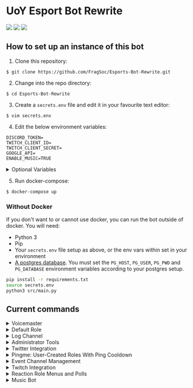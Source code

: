 # UoY Esport Bot Rewrite

<a href="https://travis-ci.com/FragSoc/esports-bot"><img src="https://img.shields.io/travis/com/fragsoc/esports-bot?style=flat-square" /></a>
<a href="https://hub.docker.com/r/fragsoc/esports-bot"><img src="https://img.shields.io/docker/pulls/fragsoc/esports-bot?style=flat-square" /></a>
<a href="https://github.com/FragSoc/esports-bot"><img src="https://img.shields.io/github/license/fragsoc/esports-bot?style=flat-square" /></a>

## How to set up an instance of this bot

1. Clone this repository:
```console
$ git clone https://github.com/FragSoc/Esports-Bot-Rewrite.git
```

2. Change into the repo directory:
```console
$ cd Esports-Bot-Rewrite
```

3. Create a `secrets.env` file and edit it in your favourite text editor:
```console
$ vim secrets.env
```

4. Edit the below environment variables:
```console
DISCORD_TOKEN=
TWITCH_CLIENT_ID=
TWITCH_CLIENT_SECRET=
GOOGLE_API=
ENABLE_MUSIC=TRUE
```

<details>
<summary>Optional Variables</summary>

- Provide your bot's command prefix as a string into `COMMAND_PREFIX` (default `!`)
-  Provide either a unicode emoji (string), or the ID of a custom emoji (int), into `UNKNOWN_COMMAND_EMOJI` to set the emoji which is reacted to messages calling unknown commands (default `⁉`)

</details>

5. Run docker-compose:
```console
$ docker-compose up
```

### Without Docker

If you don't want to or cannot use docker, you can run the bot outside of docker.
You will need:

- Python 3
- Pip
- Your `secrets.env` file setup as above, or the env vars within set in your environment
- [A postgres database](https://www.postgresql.org/docs/current/admin.html).
  You must set the `PG_HOST`, `PG_USER`, `PG_PWD` and `PG_DATABASE` environment variables according to your postgres setup.

```bash
pip install -r requirements.txt
source secrets.env
python3 src/main.py
```

## Current commands
<details>
<summary>Voicemaster</summary>

### Voicemaster

##### !setvmmaster {channel_id}
Make the given ID a Voicemaster master

##### !getvmmasters
Get all the Voicemaster masters in the server

##### !removevmmaster {channel_id}
Remove the given ID as a Voicemaster master

##### !removeallmasters
Remove all Voicemaster masters from the server

##### !killallslaves
Kill all the Voicemaster slave channels in the server

##### !lockvm
Locks the Voicemaster slave you're currently in to the number of current members

##### !unlockvm
Unlocks the Voicemaster slave you're currently in
</details>

<details>
<summary>Default Role</summary>

### Default role

##### !setdefaultrole {@role or role_id}
Set the default role to the @'ed role or given role ID

##### !getdefaultrole
Gets the current default role value

##### !removedefaultrole
Removes the current default role
</details>

<details>
<summary>Log Channel</summary>

### Log Channel

##### !setlogchannel {#channel or channel_id}
Set the log channel to the #'ed channel or given role ID

##### !getlogchannel
Gets the current log channel value

##### !removelogchannel
Removes the current log channel value
</details>

<details>
<summary>Administrator Tools</summary>

### Administrator Tools

##### !clear
Clear the specified number of messages from the current text channel

##### !members
List the current number of members in the server
</details>

<details>
<summary>Twitter Integration</summary>

### Twitter Integration

##### !addtwitter {twitter_handle} {#channel or channel_id}
Add a Twitter handle to notify in the specified channel when they tweet or quote retweet

##### !removetwitter {twitter_handle}
Remove the given Twitter handle from notifications

##### !changetwitterchannel {twitter_handle} {#channel or channel_id}
Change the notify channel for the given Twitter handle

##### !getalltwitters
List all the current Twitter handles configured in the server
</details>

<details>
<summary>Pingme: User-Created Roles With Ping Cooldown</summary>

### Pingme: User-Created Roles With Ping Cooldown
Users can start a vote to create a new role. If enough votes are reached, a new role is created. The role can be pinged by anyone, but is placed on cooldown afterwards.

To help administrators manage the number of roles, a usage report is sent to the server's logging channel on a monthly basis.

##### !pingme register {@role or role_id} {role_name}
Admin command: Register a new role for use with `!pingme`, with the given name. This does not have to be the same as the role's name.

##### !pingme unregister {@role or role_id}
Admin command: Unregister a role from use with `!pingme`, without deleting the role from the server.

##### !pingme delete {@role or role_id}
Admin command: Unregister a `!pingme` role from the role from the server.

##### !pingme reset-cooldown {@role or role_id}
Admin command: Reset the pinging cooldown for a `!pingme` role, making it pingable again instantly.

##### !pingme set-cooldown [seconds=...] [minutes=...] [hours=...] [days=...]
Admin command: Set the cooldown between `!pingme` role pings.

##### !pingme set-create-threshold {num_votes}
Admin command: Set minimum number of votes required to create a new role during `!pingme create`.

##### !pingme set-create-poll-length [seconds=...] [minutes=...] [hours=...] [days=...]
Admin command: Set the amount of time which `!pingme create` polls run for.

##### !pingme set-role-emoji {emoji}
Admin command: Set the emoji which appears before the names of `!pingme` roles. Must be a built in emoji, not custom.

##### !pingme remove-role-emoji
Admin command: Remove the emoji which appears before the names of `!pingme` roles.

##### !pingme create {role_name}
User command: Start a poll for the creation of a new `!pingme` role.

##### !pingme for {role_name}
User command: Get yourself a `!pingme` role, to be notified about events and games.

##### !pingme list
User command: List all available `!pingme` roles.

##### !pingme clear
User command: Unsubscribe from all `!pingme` roles, if you have any.
</details>


<details>
<summary>Event Channel Management</summary>

### Event Category Management
Each server can have any number of named event categories, each with a registered signin role menu granting an event specific role. All commands in this cog are administrator commands.

##### !open-event {event_name}
Set the event's signin channel as visible to the server's shared role.

##### !close-event {event_name}
Set the event's signin channel as invisible, remove the event's role from all users, and reset the event's signin menu.

##### !register-event-category {menu_id} {@role or role_id} {event_name}
Register an existing category and role as an event category, allowing you to use `!open-event` and `!close-event` with it.

##### !create-event-category {event_name}
Create a new event category with a signin menu, general text and voice channels, and an event role. This category will automatically be registered for use with `open-event` and `!close-event`

##### !unregister-event-category {event_name}
Unregister an event category and role, without deleting them from the server.

##### !delete-event-category {event_name}
Delete an event category from the server, including the category, channels and role. You will be asked for confirmation first.

##### !set-event-signin-menu {menu_id} {event_name}
Change the reaction menu to clear during `!close-event`. This will also tell the bot which channel to set visibility for during `!open-event`.

##### !set-shared-role {@role or role_id}
Change the role to deny signin channel visiblity to during `!close-event`. All users should have ths role.

##### !set-event-role {@role or role_id} {event_name}
Change the role to remove from users during `!close-event`.
</details>

<details>
<summary>Twitch Integration</summary>

### Twitch Integration

##### !addtwitch {twitch_handle} {#channel or channel_id}
Add a Twitch handle to notify in the specified channel when they go live

##### !addcustomtwitch {twitch_handle} {#channel or channel_id} "{custom_message}"
Add a Twitch handle to notify in the specified channel when they go live using the placeholders - handle, game, title and link

##### !edittwitch {twitch_handle} {#channel or channel_id}
Edit a configured Twitch handle to use a different channel

##### !editcustomtwitch {twitch_handle} "{custom_message}"
Edit a configured Twitch handle to display a custom message using the placeholders - handle, game, title and link

##### !removetwitch {twitch_handle}
Remove the specified twitch handle from alerting

##### !removealltwitch
Remove all the Twitch alerts in the guild

##### !getalltwitch
List all the current Twitch handles configured in the server

</details>

<details>
<summary>Reaction Role Menus and Polls</summary>

### Reaction Menus
Esportsbot now includes a slightly stripped down version of the reaction menus implementation provided by [BASED](https://github.com/Trimatix/BASED).

Making new types of reaction menus is easy - simply extend `reactionMenus.reactionMenu.ReactionMenu`.

To register a menu instance for interaction, use `client.reactionMenus.add(yourMenuInstance)`. For an example of this, see `cogs.MenusCog.admin_cmd_make_role_menu`.

All saveable reaction menus are automatically added and removed from Esportsbot's PostgreSQL database, and will be loaded in again on bot startup. To register your `ReactionMenu` subclass as saveable, use the `reactionMenu.saveableMenu` class decorator. Saveable menus **MUST** provide complete `toDict` and `fromDict` implementations. For examples of this, see `reactionMenus.reactionRoleMenu`.

`ReactionMenu`s store each option in the menu as an instance of a `reactionMenu.ReactionMenuOption` subclass - each `ReactionMenuOption` has its own individual behaviour for when reactions are added and removed. This already provides a huge amount of flexibility, but you can achieve even more with a custom `ReactionMenuOption` subclass. To make your `ReactionMenuOption` saveable, provide complete `toDict` and `fromDict` implementations. For an example of this, see `reactionMenus.reactionRoleMenu.ReactionRoleMenuOption`.

### Reaction Role Menus
Allows admins to create and maintain menus which grant and remove roles from users upon interaction. Currently, anyone can interact with any role menu. However, reaction role menus are already set up to be limited to a certain role or user. To make use of this functionality, the `!make-role-menu` command must be extended to also pass a `targetRole` or `targetMember` to the menu constructor.

### Reaction Polls
Allows any user to run a time-limited poll, where voters can select one (or many) of several string options, by adding reactions to the menu. After the menu runs out of time, a bar chart of the results is edited into the menu message. Each guild may only run a limited number of polls at once.

##### !make-role-menu
```
!make-role-menu {title}
{option1 emoji} {@option1 role}
...    ...
```
Admin command: Create a reaction role menu.

Each option must be on its own new line, as an emoji, followed by a space, followed by a mention of the role to grant.

The `title` is displayed at the top of the menu and is optional, to exclude your title simply give a new line.

##### !add-role-menu-option {menu-id} {emoji} {@role mention}
Admin command: Add a role to a role menu.

To get the ID of a reaction menu, enable discord's developer mode, right click on the menu, and click Copy ID.

Your emoji must not be in the menu already, adding the same role more than once is allowed.

Give your role to grant/remove as a mention.

##### !del-role-menu-option {menu-id} {emoji}
Admin command: Remove a role from a role menu.

To get the ID of a reaction menu, enable discord's developer mode, right click on the menu, and click Copy ID.

Your emoji must be an option in the menu.

##### !poll
```
!poll] {title}
{option1 emoji} {@option1 role}
...    ...
[multipleChoice=...]
[seconds=...]
[minutes=...]
[hours=...]
[days=...
```
User command: Run a reaction-based poll.

Each option must be on its own new line, as an emoji, followed by a space, followed by the name, or short description, of the option.

The `title` is displayed at the top of the menu and is optional, to exclude your title simply give a new line.

The time to run the poll for can be specified by keywords. The number of votes allowed to each user can also be specified, with multiplechoice=yes meaning that users can submit as many votes as they like, and multiplechoice=no meaning that only one of each user's votes will be counted. This setting will be indicated to voters in the menu.

The default args are: `seconds=0` `minutes=5` `hours=0` `days=0` `multipleChoice=yes`

##### !del-menu {id}
Admin command: Remove the specified reaction menu. You can also just delete the message, if you have permissions. This is not restricted to role menus or polls.

To get the ID of a reaction menu, enable discord's developer mode, right click on the menu, and click Copy ID.
</details>

<details>
<summary>Music Bot</summary>

### Music Bot

The Esports bot now has a basic music bot that functions very similarly to the popular 'Hydra Bot'.

Commands that control the music must be performed in the defined music channel. They also require you to be in the same
voice channel as the bot, so that only the people listening can change the flow of music.

To add new songs to the queue, just put the name, youtube link, or a youtube playlist into the music channel once set.
Also requires you to be in the voice channel with the bot, or if the bot is inactive, in any voice channel.

#### !setmusicchannel <optional: {args}> {channel-id}

* Set the channel to be used for requesting music. Once set the channel will be cleared of any past messages, and the
preview messages will be sent. Any messages sent to this channel get deleted after being processed.
* If the channel being set has past messages, use the `-c` arg to indicate that the channel can be cleared and then set.
* *__Does not need to be sent in the music channel__*


#### !getmusicchannel
* Returns the current channel set as the music channel as a mentioned channel with a `#`.
* *__Does not need to be sent in the music channel__*

#### !resetmusicchannel
* This clears the current music channel and resets the preview and queue messages.
* *__Does not need to be sent in the music channel__*

#### !removesong {index}
* Removes a song from the queue at the given index.

#### !resumesong
* Resumes the current song. Only works if paused.

#### !pausesong
* Pauses the current song. Only works if there is something playing.

#### !kickbot
* Kicks the bot from the current call. Will also clear the queue

#### !skipsong
* Skips the current song. If the current song is the only song in the playlist, the bot will leave.

#### !listqueue
* Shows the current queue. Has the same output as the current queue in the music channel
* *__Can't be sent in the music channel__*

#### !clearqueue
* Clears the current queue

#### !shufflequeue
* If the queue has 3 or more items, including the current song, it will shuffle all but the current songs.
<summary>User Created Roles w/ Cooldown-Limited Pings</summary>

### User Created Pingable Roles

Roles which may be voted into existance by anyone.

On creation request, a poll will be triggered. If the poll receives a certain number of votes, the role will be created.

While the role takes its requested colour (default green), it is pingable by anyone. If the role is pinged, its colour will be changed the grey, and the role is no longer pingable by anyone. Once a cooldown period has passed (default 5 hours), the colour and pingable status will be reverted.

Every month, a report of the use of all pingable roles will be sent to the servers logging channel, if one is set.

##### !pingme list
User command: list out all available `!pingme` roles

##### !pingme register {@role mention} {name}
Admin command: register an existing role for use with `!pingme`.

##### !pingme unregister {@role mention}
Admin command: unregister a role for use with `!pingme`, without deleting the role from the server.

##### !pingme delete {@role mention}
Admin command: unregister a role for use with `!pingme`, and deleting the role from the server.

Alternatively, if you have permission, you can simply delete the role from the server within discord, and the role will automatically be unregistered from `!pingme`.

##### !pingme reset-cooldown {@role mention}
Admin command: reset the cooldown for mentioning the given `!pingme` role. The role will immediately become pingable again by anyone.

##### !pingme set-cooldown seconds={seconds} minutes={minutes} hours={hours} days={days}
Admin command: set the cooldown between a `!pingme` role being pinged, and it becoming pingable again. All args should be given as keyword args as shown. All args are optional.
This does not update the cooldown for roles that are already on cooldown.

##### !pingme set-create-threshold {num votes}
Admin comman: set the minimum number of votes required for users to create a role with `!pingme create`. This does not affect already running polls.

##### !pingme set-create-poll-length seconds={seconds} minutes={minutes} hours={hours} days={days}
Admin command: set the amount of time `!pingme create` polls run for. All args should be given as keyword args as shown. All args are optional.
This does not affect already running polls.

##### !pingme set-role-emoji {emoji}
Admin command: set a single unicode emoji to be prefixed onto all `!pingme` role names. This will update the names of all existing `!pingme` roles.

##### !pingme remove-role-emoji
Admin command: remove the emoji prefix for all `!pingme` role names. This will update the names of all existing `!pingme` roles.

##### !pingme create {name}
User command: request the creation of a `!pingme` role with the given name. A `!pingme` role with the given name must not already exist.
On command use, a poll will be created. If a minimum number of votes is reached, a role with the given name is created, and registered for `!pingme` cooldown etc.

##### !pingme for {name}
User command: add or removing the `!pingme` role with the given name to/from the user.

##### !pingme clear
User command: remove all `!pingme` roles from the user.

</details>
